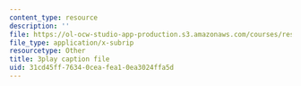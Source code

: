 ```yaml
---
content_type: resource
description: ''
file: https://ol-ocw-studio-app-production.s3.amazonaws.com/courses/res-6-012-introduction-to-probability-spring-2018/31cd45ff76340ceafea10ea3024ffa5d_L_pEeYLGaP0.srt
file_type: application/x-subrip
resourcetype: Other
title: 3play caption file
uid: 31cd45ff-7634-0cea-fea1-0ea3024ffa5d
---
```

